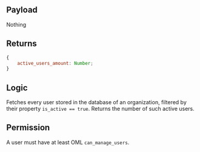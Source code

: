 ## Payload

Nothing

## Returns

```js
{
    active_users_amount: Number;
}
```

## Logic

Fetches every user stored in the database of an organization, filtered by their property `is_active == true`. Returns the number of such active users.

## Permission

A user must have at least OML `can_manage_users`.